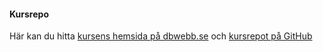 #### Kursrepo

Här kan du hitta [kursens hemsida på dbwebb.se](https://dbwebb.se/kurser/design-v2) och [kursrepot på GitHub](https://github.com/dbwebb-se/design)
